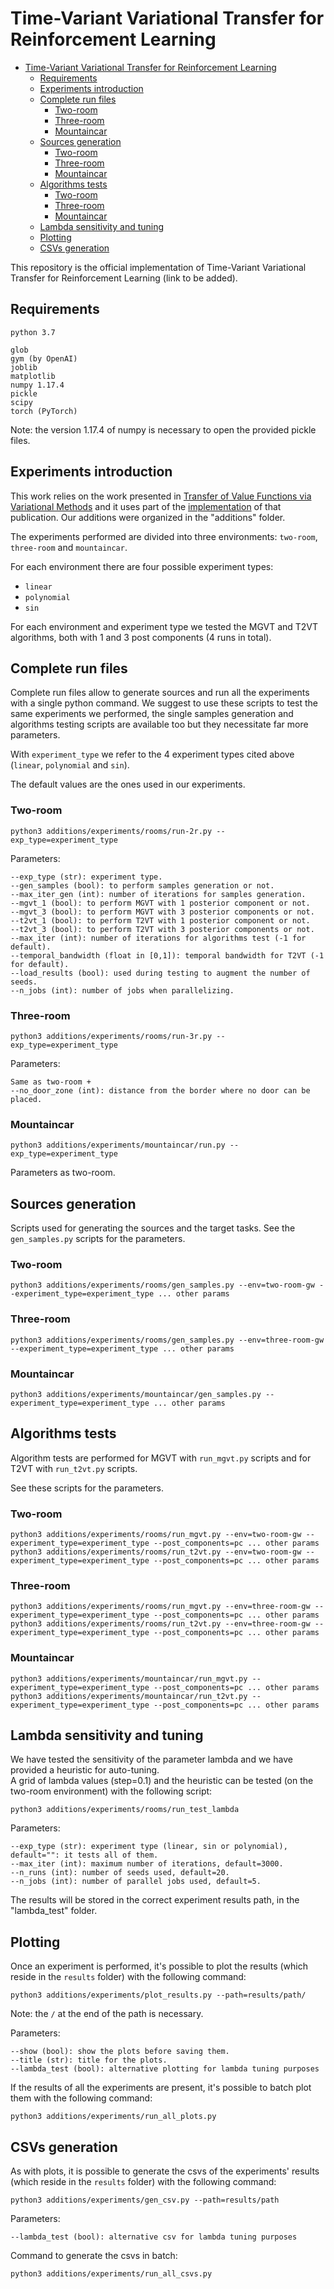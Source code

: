# Time-Variant Variational Transfer for Reinforcement Learning

- [Time-Variant Variational Transfer for Reinforcement Learning](#time-variant-variational-transfer-for-reinforcement-learning)
  - [Requirements](#requirements)
  - [Experiments introduction](#experiments-introduction)
  - [Complete run files](#complete-run-files)
    - [Two-room](#two-room)
    - [Three-room](#three-room)
    - [Mountaincar](#mountaincar)
  - [Sources generation](#sources-generation)
    - [Two-room](#two-room-1)
    - [Three-room](#three-room-1)
    - [Mountaincar](#mountaincar-1)
  - [Algorithms tests](#algorithms-tests)
    - [Two-room](#two-room-2)
    - [Three-room](#three-room-2)
    - [Mountaincar](#mountaincar-2)
  - [Lambda sensitivity and tuning](#lambda-sensitivity-and-tuning)
  - [Plotting](#plotting)
  - [CSVs generation](#csvs-generation)

This repository is the official implementation of Time-Variant Variational Transfer for Reinforcement Learning (link to be added).

## Requirements

```
python 3.7

glob
gym (by OpenAI)
joblib
matplotlib
numpy 1.17.4
pickle
scipy
torch (PyTorch)
```

Note: the version 1.17.4 of numpy is necessary to open the provided pickle files.

## Experiments introduction

This work relies on the work presented in [Transfer of Value Functions via Variational Methods](http://papers.nips.cc/paper/7856-transfer-of-value-functions-via-variational-methods) and it uses part of the [implementation](https://github.com/AndreaTirinzoni/variational-transfer-rl) of that publication. Our additions were organized in the "additions" folder.

The experiments performed are divided into three environments: ```two-room```, ```three-room``` and ```mountaincar```.

For each environment there are four possible experiment types:
* ```linear```
* ```polynomial```
* ```sin```

For each environment and experiment type we tested the MGVT and T2VT algorithms, both with 1 and 3 post components (4 runs in total).

## Complete run files

Complete run files allow to generate sources and run all the experiments with a single python command. We suggest to use these scripts to test the same experiments we performed, the single samples generation and algorithms testing scripts are available too but they necessitate far more parameters.

With ```experiment_type``` we refer to the 4 experiment types cited above (```linear```, ```polynomial``` and ```sin```).

The default values are the ones used in our experiments.

### Two-room

```
python3 additions/experiments/rooms/run-2r.py --exp_type=experiment_type
```

Parameters:

```
--exp_type (str): experiment type.
--gen_samples (bool): to perform samples generation or not.
--max_iter_gen (int): number of iterations for samples generation.
--mgvt_1 (bool): to perform MGVT with 1 posterior component or not.
--mgvt_3 (bool): to perform MGVT with 3 posterior components or not.
--t2vt_1 (bool): to perform T2VT with 1 posterior component or not.
--t2vt_3 (bool): to perform T2VT with 3 posterior components or not.
--max_iter (int): number of iterations for algorithms test (-1 for default).
--temporal_bandwidth (float in [0,1]): temporal bandwidth for T2VT (-1 for default).
--load_results (bool): used during testing to augment the number of seeds.
--n_jobs (int): number of jobs when parallelizing.
```

### Three-room

```
python3 additions/experiments/rooms/run-3r.py --exp_type=experiment_type
```

Parameters:

```
Same as two-room + 
--no_door_zone (int): distance from the border where no door can be placed.
```

### Mountaincar

```
python3 additions/experiments/mountaincar/run.py --exp_type=experiment_type
```

Parameters as two-room.

## Sources generation

Scripts used for generating the sources and the target tasks.
See the ```gen_samples.py``` scripts for the parameters.

### Two-room

```
python3 additions/experiments/rooms/gen_samples.py --env=two-room-gw --experiment_type=experiment_type ... other params
```

### Three-room

```
python3 additions/experiments/rooms/gen_samples.py --env=three-room-gw --experiment_type=experiment_type ... other params
```

### Mountaincar

```
python3 additions/experiments/mountaincar/gen_samples.py --experiment_type=experiment_type ... other params
```

## Algorithms tests

Algorithm tests are performed for MGVT with ```run_mgvt.py``` scripts and for T2VT with ```run_t2vt.py``` scripts.

See these scripts for the parameters.

### Two-room

```
python3 additions/experiments/rooms/run_mgvt.py --env=two-room-gw --experiment_type=experiment_type --post_components=pc ... other params
python3 additions/experiments/rooms/run_t2vt.py --env=two-room-gw --experiment_type=experiment_type --post_components=pc ... other params
```

### Three-room

```
python3 additions/experiments/rooms/run_mgvt.py --env=three-room-gw --experiment_type=experiment_type --post_components=pc ... other params
python3 additions/experiments/rooms/run_t2vt.py --env=three-room-gw --experiment_type=experiment_type --post_components=pc ... other params
```

### Mountaincar

```
python3 additions/experiments/mountaincar/run_mgvt.py --experiment_type=experiment_type --post_components=pc ... other params
python3 additions/experiments/mountaincar/run_t2vt.py --experiment_type=experiment_type --post_components=pc ... other params
```

## Lambda sensitivity and tuning

We have tested the sensitivity of the parameter lambda and we have provided a heuristic for auto-tuning.  
A grid of lambda values (step=0.1) and the heuristic can be tested (on the two-room environment) with the following script:

```
python3 additions/experiments/rooms/run_test_lambda
```

Parameters:

```
--exp_type (str): experiment type (linear, sin or polynomial), default="": it tests all of them.
--max_iter (int): maximum number of iterations, default=3000.
--n_runs (int): number of seeds used, default=20.
--n_jobs (int): number of parallel jobs used, default=5.
```

The results will be stored in the correct experiment results path, in the "lambda_test" folder.

## Plotting

Once an experiment is performed, it's possible to plot the results (which reside in the ```results``` folder) with the following command:

```
python3 additions/experiments/plot_results.py --path=results/path/
```

Note: the ```/``` at the end of the path is necessary.

Parameters:

```
--show (bool): show the plots before saving them.
--title (str): title for the plots.
--lambda_test (bool): alternative plotting for lambda tuning purposes
```

If the results of all the experiments are present, it's possible to batch plot them with the following command:

```
python3 additions/experiments/run_all_plots.py
```

## CSVs generation

As with plots, it is possible to generate the csvs of the experiments' results (which reside in the ```results``` folder) with the following command:

```
python3 additions/experiments/gen_csv.py --path=results/path
```

Parameters:

```
--lambda_test (bool): alternative csv for lambda tuning purposes
```

Command to generate the csvs in batch:

```
python3 additions/experiments/run_all_csvs.py
```